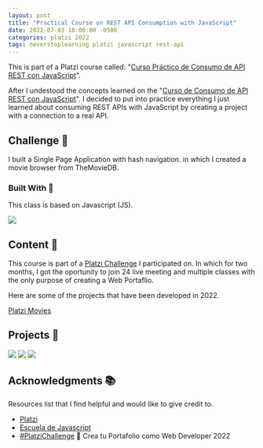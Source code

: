 ```yaml
---
layout: post
title: "Practical Course on REST API Consumption with JavaScript"
date: 2022-07-03 10:00:00 -0500
categories: platzi 2022
tags: neverstoplearning platzi javascript rest-api
---
```


This is part of a Platzi course called: "[Curso Práctico de Consumo de API REST con JavaScript](https://platzi.com/cursos/api-practico/)".

After I undestood the concepts learned on the "[Curso de Consumo de API REST con JavaScript](https://platzi.com/cursos/api/)". I decided to put into practice everything I just learned about consuming REST APIs with JavaScript by creating a project with a connection to a real API.

## Challenge 🎲

I built a Single Page Application with hash navigation. in which I created a movie browser from TheMovieDB.

<!-- BUILD WITH -->

### Built With 🔑

This class is based on Javascript (JS).

[![](https://img.shields.io/badge/JavaScript-323330?style=for-the-badge&logo=javascript&logoColor=F7DF1E)](https://www.w3schools.com/whatis/whatis_js.asp)

<!-- CONTENT -->

## Content 🚦

This course is part of a [Platzi Challenge](https://platzi.com/blog/portafolio-web-2022/) I participated on. In which for two months, I got the oportunity to join 24 live meeting and multiple classes with the only purpose of creating a Web Portaflio.

Here are some of the projects that have been developed in 2022.

[Platzi Movies](https://jpdiaz.dev/platzi/2022/practicoConsumoAPI_RESTconJs/clase3-_-curso-api-rest-javascript-practico)

<!-- PROJECTS -->

## Projects 🚀

[![](https://img.shields.io/badge/Platzi_Repos-121f3d?style=for-the-badge&logo=Platzi&logoColor=98CA3F)](#)
[![](https://img.shields.io/badge/2021-222?style=for-the-badge)](https://github.com/JuanPabloDiaz/platzi/tree/main/2021)
[![](https://img.shields.io/badge/2022-222?style=for-the-badge)](https://github.com/JuanPabloDiaz/platzi/tree/main/2022)

<!-- ACKNOWLEDGMENTS -->

## Acknowledgments 📚

Resources list that I find helpful and would like to give credit to.

- [Platzi](https://www.platzi.com/)
- [Escuela de Javascript](https://platzi.com/escuela-javascript/)
- [#PlatziChallenge](https://platzi.com/blog/portafolio-web-2022/) 🎯
  Crea tu Portafolio como Web Developer 2022
